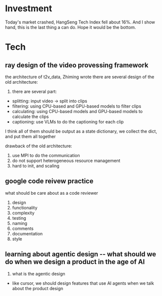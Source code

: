 # Investment
Today's market crashed, HangSeng Tech Index fell about 16%.
And I show hand, this is the last thing a can do.
Hope it would be the bottom.

# Tech
## ray design of the video provessing framework
the architecture of t2v_data,
Zhiming wrote
there are several design of the old architecture:
1. there are several part:
- splitting: input video -> split into clips
- filtering: using CPU-based and GPU-based models to filter clips
- calculating: using CPU-based models and GPU-based models to calculate the clips
- captioning: use VLMs to do the captioning for each clip

I think all of them should be output as a state dictionary,
we collect the dict, and put them all together




drawback of the old architecture:
1. use MPI to do the communication
2. do not support heterogeneous resource management
3. hard to init, and scaling






## google code reivew practice
what should be care about as a code reviewer
1. design 
2. functionality
3. complexity
4. testing
5. naming
6. comments
7. documentation
8. style



## learning about agentic design -- what should we do when we design a product in the age of AI
1. what is the agentic design
- like cursor, we should design features that use AI agents when we talk about the product design

